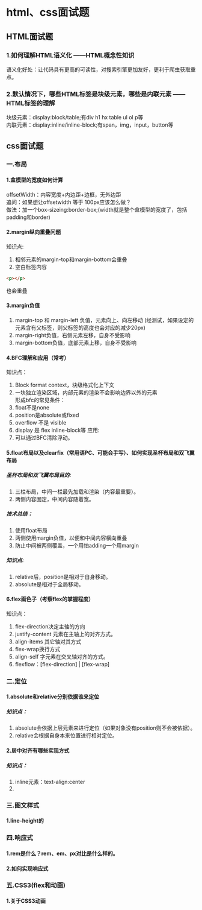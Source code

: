 # html、css面试题
## HTML面试题
### 1.如何理解HTML语义化    ——HTML概念性知识
语义化好处：让代码具有更高的可读性，对搜索引擎更加友好，更利于爬虫获取重点。  
### 2.默认情况下，哪些HTML标签是块级元素，哪些是内联元素    ——HTML标签的理解
块级元素：display:block/table;有div h1 hx table ul ol p等  
内联元素：display:inline/inline-block;有span，img，input，button等
## css面试题
### 一.布局
#### 1.盒模型的宽度如何计算
offsetWidth：内容宽度+内边距+边框，无外边距  
追问：如果想让offsetwidth 等于 100px应该怎么做？  
做法：加一个box-sizeing:border-box;(width就是整个盒模型的宽度了，包括padding和border)  
#### 2.margin纵向重叠问题
知识点:  
1. 相邻元素的margin-top和margin-bottom会重叠  
2. 空白标签内容  

```html
<p></p>
```
也会重叠
#### 3.margin负值
1. margin-top 和 margin-left 负值，元素向上、向左移动  (经测试，如果设定的元素含有父标签，则父标签的高度也会对应的减少20px)
2. margin-right负值，右侧元素左移，自身不受影响  
3. margin-bottom负值，底部元素上移，自身不受影响  
#### 4.BFC理解和应用（常考）
知识点：  
1. Block format context，块级格式化上下文  
2. 一块独立渲染区域，内部元素的渲染不会影响边界以外的元素  
形成bfc的常见条件：  
1. float不是none
2. position是absolute或fixed
3. overflow 不是 visible
4. display 是 flex inline-block等
应用:  
1. 可以通过BFC清除浮动。
#### 5.float布局以及clearfix（常用语PC、可能会手写）、如何实现圣杯布局和双飞翼布局
##### 圣杯布局和双飞翼布局目的:  
1. 三栏布局，中间一栏最先加载和渲染（内容最重要）。  
2. 两侧内容固定，中间内容随着宽。  
##### 技术总结：  
1. 使用float布局
2. 两侧使用margin负值，以便和中间内容横向重叠  
3. 防止中间被两侧覆盖，一个用怕adding一个用margin  
##### 知识点:
1. relative后，position是相对于自身移动。  
2. absolute是相对于全局移动。  
#### 6.flex画色子（考察flex的掌握程度）
知识点：  
1. flex-direction决定主轴的方向  
2. justify-content 元素在主轴上的对齐方式。  
3. align-items 其它轴对其方式  
4. flex-wrap换行方式  
5. align-self 字元素在交叉轴对齐的方式。  
6. flexflow：[flex-direction] | [flex-wrap]

### 二.定位
#### 1.absolute和relative分别依据谁来定位
##### 知识点：
1. absolute会依据上层元素来进行定位（如果对象没有position则不会被依据）。
2. relative会根据自身本来位置进行相对定位。
#### 2.居中对齐有哪些实现方式
##### 知识点：  
1. inline元素：text-align:center  
2. 
### 三.图文样式
#### 1.line-height的
### 四.响应式
#### 1.rem是什么？rem、em、px对比是什么样的。
#### 2.如何实现响应式
### 五.CSS3(flex和动画)
#### 1.关于CSS3动画

